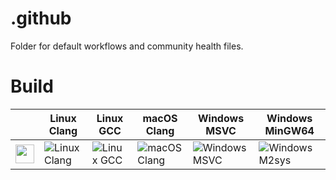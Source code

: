 # .github

Folder for default workflows and community health files.

# Build

|                   | Linux Clang       | Linux GCC         | macOS Clang       | Windows MSVC      | Windows MinGW64      |
|-------------------|-------------------|-------------------|-------------------|-------------------|----------------------|
|<img src="https://github.githubassets.com/images/modules/logos_page/GitHub-Mark.png" width="30" height="30">| ![Linux Clang](https://github.com/flagarde/.github/workflows/Linux%20Clang/badge.svg) | ![Linux GCC](https://github.com/flagarde/.github/workflows/Linux%20GCC/badge.svg) | ![macOS Clang](https://github.com/flagarde/.github/workflows/macOS%20Clang/badge.svg) | ![Windows MSVC](https://github.com/flagarde/.github/workflows/Windows%20MSVC/badge.svg)  | ![Windows M2sys](https://github.com/flagarde/.github/workflows/Windows%20M2sys/badge.svg) |
